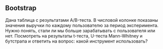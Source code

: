 ## Bootstrap
Дана таблица с результатами A/B-теста. В числовой колонке показаны значения выручки по каждому пользователю за период эксперимента.
Нужно понять, стали ли мы больше зарабатывать с пользователя или нет.
Посмотреть на результаты t-теста, U-теста Mann-Whitney и бутстрапа и ответить на вопрос: какой инструмент использовать?
